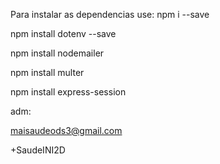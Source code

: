 Para instalar as dependencias use:
npm i --save

npm install dotenv --save

npm install nodemailer

npm install multer

npm install express-session

adm:

maisaudeods3@gmail.com

+SaudeINI2D